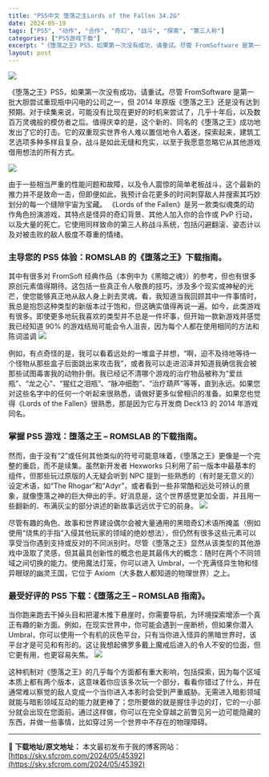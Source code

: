```yaml
---
title: "PS5中文 堕落之主Lords of the Fallen 34.2G"
date: 2024-05-19
tags: ["PS5", "动作", "合作", "奇幻", "战斗", "探索", "第三人称"]
categories: ["PS5游戏下载"]
excerpt: "《堕落之王》PS5，如果第一次没有成功，请重试。尽管 FromSoftware 是第一批大胆尝试重现瓶中闪电的公司之一，但 2014 年原版《堕落之王》还是没有达到预期。对于续集来说，可能没有比现在更好的时机来尝试了，几乎十年后，以及数百万灵魂般的模仿者之后。值得庆幸的是，这个新的、同名的《堕落之王&hellip;"
layout: post
---
```


<img class="aligncenter" src="https://sky.sfcrom.com/wp-content/uploads/2024/05/20240519114412-90170.jpeg" />

《堕落之王》PS5，如果第一次没有成功，请重试。尽管 FromSoftware 是第一批大胆尝试重现瓶中闪电的公司之一，但 2014 年原版《堕落之王》还是没有达到预期。对于续集来说，可能没有比现在更好的时机来尝试了，几乎十年后，以及数百万灵魂般的模仿者之后。值得庆幸的是，这个新的、同名的《堕落之王》成功地发出了它的打击。它的双重现实世界令人难以置信地令人着迷，探索起来，建筑工艺选项多种多样且复杂，战斗是如此无缝和充实，以至于我愿意忽略它从其他游戏借用想法的所有方式。

<img src="https://sky.sfcrom.com/wp-content/uploads/2024/05/20240519114418-67413.jpeg" />

由于一些相当严重的性能问题和故障，以及令人震惊的简单老板战斗，这个最新的推力并不是致命一击，但即便如此，我预计会花更多的时间刺穿敌人并搜索其巧妙划分的每一个缝隙宇宙为宝藏。 《Lords of the Fallen》是另一款类似魂类的动作角色扮演游戏，其特点是怪异的奇幻背景、其他人加入你的合作或 PvP 行动，以及大量的死亡。它使用同样致命的第三人称战斗系统，包括闪避翻滚、姿态计以及对被击败的敌人极度不尊重的情绪。
<h3>主导您的 PS5 体验：ROMSLAB 的《堕落之王》下载指南。</h3>
其中有很多对 FromSoft 经典作品（本例中为《黑暗之魂》）的参考，但也有很多原创元素值得期待。这包括一些真正令人敬畏的技巧，涉及多个现实或神秘的光芒，使您能够真正地从敌人身上剥去灵魂。看，我知道当我回顾其中一件事情时，我总是抱怨这种类型的新版本过于饱和，但这确实值得再说一遍。如今，此类游戏有很多。即使更多地玩我喜欢的类型并不总是一件坏事，但开始一款新游戏并感觉我已经知道 90% 的游戏结局可能会令人沮丧，因为每个人都在使用相同的方法和陈词滥调

<img src="https://sky.sfcrom.com/wp-content/uploads/2024/05/20240519114422-46d49.jpeg" />

例如，有点奇怪的是，我可以看着远处的一堆盒子并想，“啊，迫不及待地等待一个怪物从那些盒子后面跳出来攻击我”，或者我可以走进沼泽并知道我确信我会被那些试图毒害我的动物扑倒。我已经记不清哪个游戏的治疗物品被称为“爱丝瓶”、“龙之心”、“猩红之泪瓶”、“脉冲细胞”、“治疗葫芦”等等，直到永远。如果您对这些名字中的任何一个听起来很熟悉，请做好更多似曾相识的准备。如果您也觉得《Lords of the Fallen》很熟悉，那是因为它与开发商 Deck13 的 2014 年游戏同名。
<h3>掌握 PS5 游戏：堕落之王 – ROMSLAB 的下载指南。</h3>
然而，由于没有“2”或任何其他类似的符号可能意味着，《堕落之王》更像是一个完整的重启，而不是续集。虽然新开发者 Hexworks 只利用了前一版本中最基本的组件，但那些玩过原版的人无疑会听到 NPC 提到一些熟悉的（有时是无意义的）设定术语，如“The Rhogar”和“Adyr”，或者看到一些非常酷和远处可辨认的景象，就像堕落之神的巨大伸出的手。好消息是，这个世界感觉更加全面，并且用一些翻新的、布满灰尘的部分讲述的新故事远远优于它的前身。

<img src="https://sky.sfcrom.com/wp-content/uploads/2024/05/20240519114425-3b363.jpeg" />

尽管有趣的角色、故事和世界建设偶尔会被大量通用的黑暗奇幻术语所掩盖（例如使用“烧焦的手指”入侵其他玩家的领域的绝妙想法），但仍然有很多这些元素可以享受当你遇到支持或反对的不同派别时。尽管《堕落之王》显然从该类型的其他游戏中汲取了灵感，但其最具创新性的概念也是其最伟大的概念：随时在两个不同领域之间切换的能力。使用魔法灯笼，你可以进入 Umbral，一个充满怪异生物和怪异眼球的幽灵王国，它位于 Axiom（大多数人都知道的物理世界）之上。
<h3>最受好评的 PS5 下载：《堕落之王 – ROMSLAB 指南》。</h3>
当你跑来跑去干掉头目和把灌木推下悬崖时，你需要导航，为环境探索增添一个真正有趣的新方面。例如，在现实世界中，你可能会遇到一座断桥，但如果你潜入 Umbral，你可以使用一个有机的灰色平台，只有当你进入怪异的黑暗世界时，该平台才是可见和有形的。这让我想起佛罗多戴上魔戒后进入的令人不安的位面，但它更有用，也更容易失焦。

<img src="https://sky.sfcrom.com/wp-content/uploads/2024/05/20240519114427-89005.jpeg" />

这种机制对《堕落之王》的几乎每个方面都有重大影响，包括探索，因为每个区域本质上都有两个版本，这意味着你应该多次玩一个部分，看看你错过了什么，并在通常难以察觉的敌人变成一个当你进入本影时会受到严重威胁。无需进入暗影领域就能与暗影领域互动的能力就更棒了；您所要做的就是握住手边的灯，它的一小部分就会出现在您面前。通过这样做，你可以在完全穿越之前瞥见另一边可能隐藏的东西，并做一些事情，比如穿过另一个世界中不存在的物理障碍。

---
📖 **下载地址/原文地址：** 本文最初发布于我的博客网站：[https://sky.sfcrom.com/2024/05/45392](https://sky.sfcrom.com/2024/05/45392)
